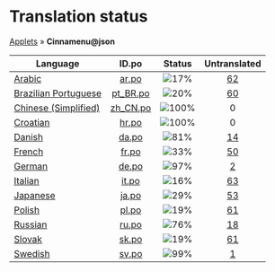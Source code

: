 # Translation status
[Applets](../../README.md) &#187; **Cinnamenu@json**

Language | ID.po | Status | Untranslated
---------|:--:|:------:|:-----------:
[Arabic](../../language-status/ar.md) | [ar.po](po/ar.po) | ![17%](http://progressed.io/bar/17) | [62](untranslated-po/ar.md)
[Brazilian Portuguese](../../language-status/pt_BR.md) | [pt_BR.po](po/pt_BR.po) | ![20%](http://progressed.io/bar/20) | [60](untranslated-po/pt_BR.md)
[Chinese (Simplified)](../../language-status/zh_CN.md) | [zh_CN.po](po/zh_CN.po) | ![100%](http://progressed.io/bar/100) | 0
[Croatian](../../language-status/hr.md) | [hr.po](po/hr.po) | ![100%](http://progressed.io/bar/100) | 0
[Danish](../../language-status/da.md) | [da.po](po/da.po) | ![81%](http://progressed.io/bar/81) | [14](untranslated-po/da.md)
[French](../../language-status/fr.md) | [fr.po](po/fr.po) | ![33%](http://progressed.io/bar/33) | [50](untranslated-po/fr.md)
[German](../../language-status/de.md) | [de.po](po/de.po) | ![97%](http://progressed.io/bar/97) | [2](untranslated-po/de.md)
[Italian](../../language-status/it.md) | [it.po](po/it.po) | ![16%](http://progressed.io/bar/16) | [63](untranslated-po/it.md)
[Japanese](../../language-status/ja.md) | [ja.po](po/ja.po) | ![29%](http://progressed.io/bar/29) | [53](untranslated-po/ja.md)
[Polish](../../language-status/pl.md) | [pl.po](po/pl.po) | ![19%](http://progressed.io/bar/19) | [61](untranslated-po/pl.md)
[Russian](../../language-status/ru.md) | [ru.po](po/ru.po) | ![76%](http://progressed.io/bar/76) | [18](untranslated-po/ru.md)
[Slovak](../../language-status/sk.md) | [sk.po](po/sk.po) | ![19%](http://progressed.io/bar/19) | [61](untranslated-po/sk.md)
[Swedish](../../language-status/sv.md) | [sv.po](po/sv.po) | ![99%](http://progressed.io/bar/99) | [1](untranslated-po/sv.md)
